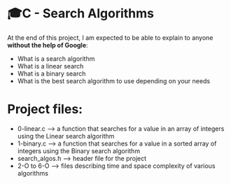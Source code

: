 # :mortar_board:C - Search Algorithms

At the end of this project, I am expected to be able to explain to anyone **without the help of Google**:

- What is a search algorithm
- What is a linear search
- What is a binary search
- What is the best search algorithm to use depending on your needs

# Project files:
- 0-linear.c --> a function that searches for a value in an array of integers using the Linear search algorithm
- 1-binary.c --> a function that searches for a value in a sorted array of integers using the Binary search algorithm
- search_algos.h --> header file for the project
- 2-O to 6-O --> files describing time and space complexity of various algorithms
